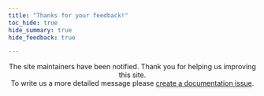 ```yaml
---
title: "Thanks for your feedback!"
toc_hide: true
hide_summary: true
hide_feedback: true

---
```


<p style="text-align: center"> 
The site maintainers have been notified. Thank you for helping us improving this site.<br>To write us a more detailed message please <a href="https://gitlab.ewi.tudelft.nl/daic/docs/-/issues/new">create a documentation issue</a>.
</p>
